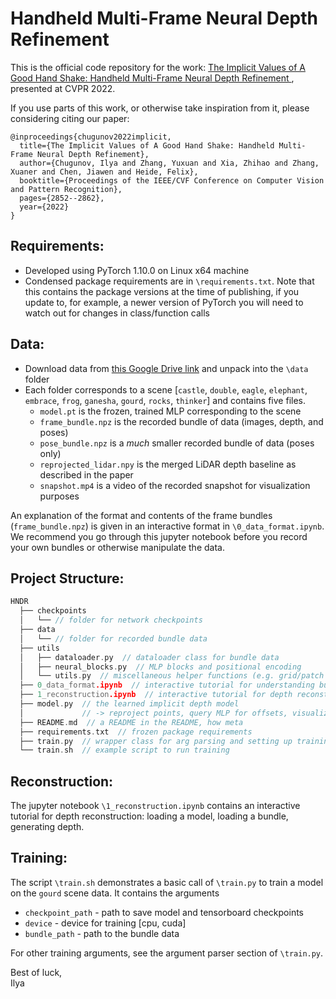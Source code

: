 # Handheld Multi-Frame Neural Depth Refinement

This is the official code repository for the work: [The Implicit Values of A Good Hand Shake: Handheld Multi-Frame Neural Depth Refinement
](https://light.princeton.edu/publication/hndr/), presented at CVPR 2022.

If you use parts of this work, or otherwise take inspiration from it, please considering citing our paper:
```
@inproceedings{chugunov2022implicit,
  title={The Implicit Values of A Good Hand Shake: Handheld Multi-Frame Neural Depth Refinement},
  author={Chugunov, Ilya and Zhang, Yuxuan and Xia, Zhihao and Zhang, Xuaner and Chen, Jiawen and Heide, Felix},
  booktitle={Proceedings of the IEEE/CVF Conference on Computer Vision and Pattern Recognition},
  pages={2852--2862},
  year={2022}
}
```

## Requirements:
- Developed using PyTorch 1.10.0 on Linux x64 machine
- Condensed package requirements are in `\requirements.txt`. Note that this contains the package versions at the time of publishing, if you update to, for example, a newer version of PyTorch you will need to watch out for changes in class/function calls

## Data:
- Download data from [this Google Drive link](https://drive.google.com/drive/folders/1M6W6meoNdi7XfTaJYILsLrm1bEv5i9qv?usp=sharing) and unpack into the `\data` folder
- Each folder corresponds to a scene [`castle`, `double`, `eagle`, `elephant`, `embrace`, `frog`, `ganesha`, `gourd`, `rocks`, `thinker`] and contains five files. 
    - `model.pt` is the frozen, trained MLP corresponding to the scene
    - `frame_bundle.npz` is the recorded bundle of data (images, depth, and poses)
    - `pose_bundle.npz` is a *much* smaller recorded bundle of data (poses only)
    - `reprojected_lidar.npy` is the merged LiDAR depth baseline as described in the paper
    - `snapshot.mp4` is a video of the recorded snapshot for visualization purposes

An explanation of the format and contents of the frame bundles (`frame_bundle.npz`) is given in an interactive format in `\0_data_format.ipynb`. We recommend you go through this jupyter notebook before you record your own bundles or otherwise manipulate the data.

## Project Structure:
```cpp
HNDR
  ├── checkpoints  
  │   └── // folder for network checkpoints
  ├── data  
  │   └── // folder for recorded bundle data
  ├── utils  
  │   ├── dataloader.py  // dataloader class for bundle data
  │   ├── neural_blocks.py  // MLP blocks and positional encoding
  │   └── utils.py  // miscellaneous helper functions (e.g. grid/patch sample)
  ├── 0_data_format.ipynb  // interactive tutorial for understanding bundle data
  ├── 1_reconstruction.ipynb  // interactive tutorial for depth reconstruction
  ├── model.py  // the learned implicit depth model
  │             // -> reproject points, query MLP for offsets, visualization
  ├── README.md  // a README in the README, how meta
  ├── requirements.txt  // frozen package requirements
  ├── train.py  // wrapper class for arg parsing and setting up training loop
  └── train.sh  // example script to run training
```
## Reconstruction:
The jupyter notebook `\1_reconstruction.ipynb` contains an interactive tutorial for depth reconstruction: loading a model, loading a bundle, generating depth.

## Training:
The script `\train.sh` demonstrates a basic call of `\train.py` to train a model on the `gourd` scene data. It contains the arguments
- `checkpoint_path` - path to save model and tensorboard checkpoints
- `device` - device for training [cpu, cuda]
- `bundle_path` - path to the bundle data

For other training arguments, see the argument parser section of `\train.py`.


Best of luck,  
Ilya

